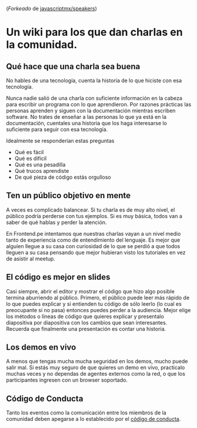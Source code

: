 (*Forkeado* de [javascriptmx/speakers](https://github.com/javascriptmx/speakers))

Un wiki para los que dan charlas en la comunidad.
========

Qué hace que una charla sea buena
-----

No hables de una tecnología, cuenta la historia de lo que hiciste con esa tecnología.

Nunca nadie salió de una charla con suficiente información en la cabeza para escribir un programa con lo que aprendieron. Por razones prácticas las personas aprenden y siguen con la documentación mientras escriben software. No trates de enseñar a las personas lo que ya está en la documentación, cuentales una historia que los haga interesarse lo suficiente para seguir con esa tecnología.

Idealmente se responderían estas preguntas

 - Qué es fácil
 - Qué es difícil
 - Qué es una pesadilla
 - Qué trucos aprendiste
 - De qué pieza de código estás orgulloso

Ten un público objetivo en mente
----

A veces es complicado balancear. Si tu charla es de muy alto nivel, el público podría perderse con tus ejemplos. Si es muy básica, todos van a saber de qué hablas y perder la atención.

En Frontend.pe intentamos que nuestras charlas vayan a un nivel medio tanto de experiencia como de entendimiento del lenguaje. Es mejor que alguien llegue a su casa con curiosidad de lo que se perdió a que todos lleguen a su casa pensando que mejor hubieran visto los tutoriales en vez de asistir al meetup.

El código es mejor en slides
---

Casi siempre, abrir el editor y mostrar el código que hizo algo posible termina aburriendo al público. Primero, el público puede leer más rápido de lo que puedes explicar y si entienden tu código de sólo leerlo (lo cual es preocupante si no pasa) entonces puedes perder a la audiencia. Mejor elige los métodos o líneas de código que quieres explicar y presentalo diapositiva por diapositiva con los cambios que sean interesantes. Recuerda que finalmente una presentación es contar una historia.

Los demos en vivo
---

A menos que tengas mucha mucha seguridad en los demos, mucho puede salir mal. Si estás muy seguro de que quieres un demo en vivo, practicalo muchas veces y no dependas de agentes externos como la red, o que los participantes ingresen con un browser soportado.


## Código de Conducta

Tanto los eventos como la comunicación entre los miembros de la comunidad deben apegarse a lo establecido por el [código de conducta](https://github.com/Frontendpe/codigo-de-conducta).